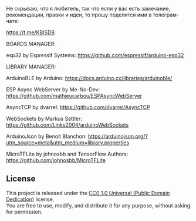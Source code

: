 Не скрываю, что я любитель, так что если у вас есть замечание, рекомендации, правки и идеи, то прошу поделится ими в телеграм-чате:

https://t.me/KBISDB


BOARDS MANAGER:

esp32 by Espressif Systems: https://github.com/espressif/arduino-esp32


LIBRARY MANAGER:

ArduinoBLE by Arduino: https://docs.arduino.cc/libraries/arduinoble/

ESP Async WebServer by Me-No-Dev: https://github.com/mathieucarbou/ESPAsyncWebServer

AsyncTCP by dvarrel: https://github.com/dvarrel/AsyncTCP

WebSockets by Markus Sattler: https://github.com/Links2004/arduinoWebSockets

ArduinoJson by Benoit Blanchon: https://arduinojson.org/?utm_source=meta&utm_medium=library.properties

MicroTFLite by johnosbb and TensorFlow Authors: https://github.com/johnosbb/MicroTFLite




## License

This project is released under the [CC0 1.0 Universal (Public Domain Dedication)](https://creativecommons.org/publicdomain/zero/1.0/) license.  
You are free to use, modify, and distribute it for any purpose, without asking for permission.
